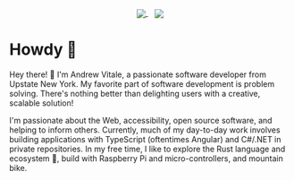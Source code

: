<p align="center">
  <a href="https://github.com/vitale232">
    <img
      align="center"
      src="https://github-readme-stats.vercel.app/api?username=vitale232&theme=highcontrast&hide_rank=true&count_private=true&show_icons=true&hide_border=true&count_private=true"
    />
  </a>
  &nbsp;&nbsp;
  <a href="https://github.com/vitale232">
    <img
      align="center"
      src="https://github-readme-stats.vercel.app/api/top-langs/?username=vitale232&exclude_repo=JAMC,UNRThesisTemplate&theme=highcontrast&langs_count=8&layout=compact&hide_border=true&count_private=true"
    />
  </a>
</p>

# Howdy 👋

Hey there! 🤠 I'm Andrew Vitale, a passionate software developer from Upstate New York. My favorite part of software development is problem solving. There's nothing better than delighting users with a creative, scalable solution! 

I'm passionate about the Web, accessibility, open source software, and helping to inform others. Currently, much of my day-to-day work involves building applications with TypeScript (oftentimes Angular) and C#/.NET in private repositories. In my free time, I like to explore the Rust language and ecosystem 🦀, build with Raspberry Pi and micro-controllers, and mountain bike. 
